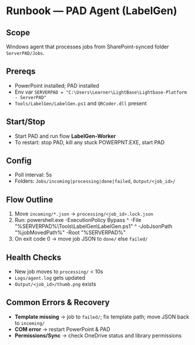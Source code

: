 # Runbook — PAD Agent (LabelGen)

## Scope
Windows agent that processes jobs from SharePoint-synced folder `ServerPAD/Jobs`.

## Prereqs
- PowerPoint installed; PAD installed
- Env var `SERVERPAD = "C:\Users\Learner\LightBase\Lightbase-Platform - ServerPAD"`
- `Tools/LabelGen/LabelGen.ps1` and `QRCoder.dll` present

## Start/Stop
- Start PAD and run flow **LabelGen-Worker**
- To restart: stop PAD, kill any stuck POWERPNT.EXE, start PAD

## Config
- Poll interval: 5s
- Folders: `Jobs/incoming|processing|done|failed`, `Output/<job_id>/`

## Flow Outline
1. Move `incoming/*.json` → `processing/<job_id>.lock.json`
2. Run:
powershell.exe -ExecutionPolicy Bypass ^
-File "%SERVERPAD%\Tools\LabelGen\LabelGen.ps1" ^
-JobJsonPath "%jobMovedPath%" -Root "%SERVERPAD%"
3. On exit code 0 → move job JSON to `done/` else `failed/`

## Health Checks
- New job moves to `processing/` < 10s
- `Logs/agent.log` gets updated
- `Output/<job_id>/thumb.png` exists

## Common Errors & Recovery
- **Template missing** → job to `failed/`; fix template path; move JSON back to `incoming/`
- **COM error** → restart PowerPoint & PAD
- **Permissions/Sync** → check OneDrive status and library permissions
